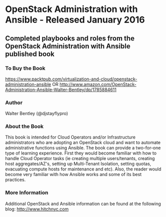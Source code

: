 # OpenStack Administration with Ansible - Released January 2016
## Completed playbooks and roles from the OpenStack Administration with Ansible published book
### To Buy the Book
https://www.packtpub.com/virtualization-and-cloud/openstack-administration-ansible
OR
http://www.amazon.com/OpenStack-Administration-Ansible-Walter-Bentley/dp/1785884611
### Author
Walter Bentley (@djstayflypro)
### About the Book
This book is intended for Cloud Operators and/or Infrastructure administrators who are adopting an OpenStack cloud and want to automate administrative functions using Ansible. The book can provide a two-for-one type of learning experience. First they would become familiar with how to handle Cloud Operator tasks (ie creating multiple users/tenants, creating host aggregates/AZ's, setting up Multi-Tenant Isolation, setting quotas, evacuating compute hosts for maintenance and etc). Also, the reader would become very familiar with how Ansible works and some of its best practices.
### More Information
Additional OpenStack and Ansible information can be found at the following blog: http://www.hitchnyc.com
